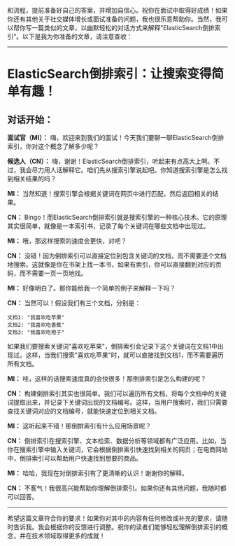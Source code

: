 <!--
 * @Author: JavaPub
 * @Date: 2023-07-28 07:51:02
 * @LastEditors: your name
 * @LastEditTime: 2023-07-28 07:51:05
 * @Description: Here is the JavaPub code base. Search JavaPub on the whole web.
 * @FilePath: \JavaPub-Blog\docs\willbe\1v1\48. ElasticSearch倒排索引.md
-->
和流程，提前准备好自己的答案，并增加自信心。祝你在面试中取得好成绩！如果你还有其他关于社交媒体增长或面试准备的问题，我也很乐意帮助你。当然，我可以帮你写一篇类似的文章，以幽默轻松的对话方式来解释"ElasticSearch倒排索引"。以下是我为你准备的文章，请注意查收：

---

# ElasticSearch倒排索引：让搜索变得简单有趣！

## 对话开始：

**面试官（MI）：** 嗨，欢迎来到我们的面试！今天我们要聊一聊ElasticSearch倒排索引，你对这个概念了解多少呢？

**候选人（CN）：** 嗨，谢谢！ElasticSearch倒排索引，听起来有点高大上啊。不过，我会尽力用人话解释它。咱们先从搜索引擎说起吧。你知道搜索引擎是怎么找到相关结果的吗？

**MI：** 当然知道！搜索引擎会根据关键词在网页中进行匹配，然后返回相关的结果。

**CN：** Bingo！而ElasticSearch倒排索引就是搜索引擎的一种核心技术。它的原理其实很简单，就像是一本索引书，记录了每个关键词在哪些文档中出现过。

**MI：** 哦，那这样搜索的速度会更快，对吧？

**CN：** 没错！因为倒排索引可以直接定位到包含关键词的文档，而不需要逐个文档地搜索。这就像是你在书架上找一本书，如果有索引，你可以直接翻到对应的页码，而不需要一页一页地找。

**MI：** 好像明白了。那你能给我一个简单的例子来解释一下吗？

**CN：** 当然可以！假设我们有三个文档，分别是：

```
文档1: "我喜欢吃苹果"
文档2: "我喜欢吃香蕉"
文档3: "我喜欢吃橙子"
```

如果我们要搜索关键词"喜欢吃苹果"，倒排索引会记录下这个关键词在文档1中出现过。这样，当我们搜索"喜欢吃苹果"时，就可以直接找到文档1，而不需要遍历所有文档。

**MI：** 哇，这样的话搜索速度真的会快很多！那倒排索引是怎么构建的呢？

**CN：** 构建倒排索引其实也很简单。我们可以遍历所有文档，将每个文档中的关键词提取出来，并记录下关键词出现的文档编号。这样，当用户搜索时，我们只需要查找关键词对应的文档编号，就能快速定位到相关文档。

**MI：** 这听起来不错！那倒排索引有什么应用场景呢？

**CN：** 倒排索引在搜索引擎、文本检索、数据分析等领域都有广泛应用。比如，当你在搜索引擎中输入关键词，它会根据倒排索引快速找到相关的网页；在电商网站中，倒排索引可以帮助用户快速找到想要的商品。

**MI：** 哈哈，我现在对倒排索引有了更清晰的认识！谢谢你的解释。

**CN：** 不客气！我很高兴能帮助你理解倒排索引。如果你还有其他问题，我随时都可以回答。

---

希望这篇文章符合你的要求！如果你对其中的内容有任何修改或补充的要求，请随时告诉我。我会根据你的反馈进行调整。祝你的读者们能够轻松理解倒排索引的概念，并在技术领域取得更多的成就！